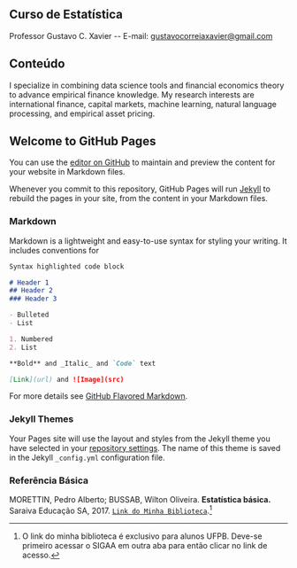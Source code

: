 Curso de Estatística
--------------------

Professor Gustavo C. Xavier -- E-mail: gustavocorreiaxavier@gmail.com

## Conteúdo
I specialize in combining data science tools and financial economics theory to advance empirical finance knowledge. My research interests are international finance, capital markets, machine learning, natural language processing, and empirical asset pricing.

## Welcome to GitHub Pages

You can use the [editor on GitHub](https://github.com/gustavocxavier/gxavier.github.io/edit/master/index.md) to maintain and preview the content for your website in Markdown files.

Whenever you commit to this repository, GitHub Pages will run [Jekyll](https://jekyllrb.com/) to rebuild the pages in your site, from the content in your Markdown files.

### Markdown

Markdown is a lightweight and easy-to-use syntax for styling your writing. It includes conventions for

```markdown
Syntax highlighted code block

# Header 1
## Header 2
### Header 3

- Bulleted
- List

1. Numbered
2. List

**Bold** and _Italic_ and `Code` text

[Link](url) and ![Image](src)
```

For more details see [GitHub Flavored Markdown](https://guides.github.com/features/mastering-markdown/).

### Jekyll Themes

Your Pages site will use the layout and styles from the Jekyll theme you have selected in your [repository settings](https://github.com/gustavocxavier/gxavier.github.io/settings). The name of this theme is saved in the Jekyll `_config.yml` configuration file.

### Referência Básica

MORETTIN, Pedro Alberto; BUSSAB, Wilton Oliveira. **Estatística básica.** Saraiva Educação SA, 2017. [`Link do Minha Biblioteca`](https://www.google.com).[^1]

[^1]: O link do minha biblioteca é exclusivo para alunos UFPB. Deve-se primeiro acessar o SIGAA em outra aba para então clicar no link de acesso.

